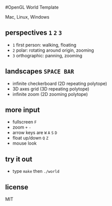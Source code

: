 #OpenGL World Template

Mac, Linux, Windows

## perspectives `1` `2` `3`
* `1` first person: walking, floating
* `2` polar: rotating around origin, zooming
* `3` orthographic: panning, zooming

## landscapes `SPACE BAR`
* infinite checkerboard (2D repeating polytope)
* 3D axes grid (3D repeating polytope)
* infinite zoom (2D zooming polytope)

## more input
* fullscreen `F`
* zoom `+` `-`
* arrow keys are `W` `A` `S` `D`
* float up/down `Q` `Z`
* mouse look

## try it out
* type `make` then `./world`

## license
MIT